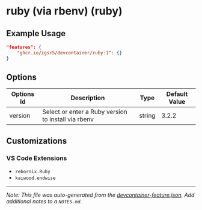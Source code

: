 
# ruby (via rbenv) (ruby)



## Example Usage

```json
"features": {
    "ghcr.io/igsr5/devcontainer/ruby:1": {}
}
```

## Options

| Options Id | Description | Type | Default Value |
|-----|-----|-----|-----|
| version | Select or enter a Ruby version to install via rbenv | string | 3.2.2 |

## Customizations

### VS Code Extensions

- `rebornix.Ruby`
- `kaiwood.endwise`



---

_Note: This file was auto-generated from the [devcontainer-feature.json](https://github.com/igsr5/devcontainer/blob/main/features/ruby/devcontainer-feature.json).  Add additional notes to a `NOTES.md`._
